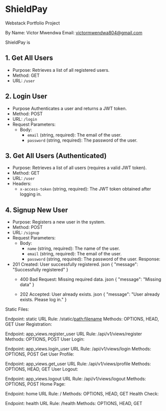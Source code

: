 # ShieldPay

Webstack Portfolio Project

By
Name: Victor Mwendwa
Email: <victormwendwa804@gmail.com>

ShieldPay is

## 1. Get All Users

- Purpose: Retrieves a list of all registered users.
- Method: GET
- URL: `/user`

## 2. Login User

- Purpose Authenticates a user and returns a JWT token.
- Method: POST
- URL: `/login`
- Request Parameters:
  - Body:
    - `email` (string, required): The email of the user.
    - `password` (string, required): The password of the user.

## 3. Get All Users (Authenticated)

- Purpose: Retrieves a list of all users (requires a valid JWT token).
- Method: GET
- URL: `/user`
- Headers:
  - `x-access-token` (string, required): The JWT token obtained after logging in.

## 4. Signup New User

- Purpose: Registers a new user in the system.
- Method: POST
- URL: `/signup`
- Request Parameters:
  - Body:
    - `name` (string, required): The name of the user.
    - `email` (string, required): The email of the user.
    - `password` (string, required): The password of the user.
      Response:
- 201 Created: User successfully registered.
  json
  {
  "message": "Successfully registered"
  }
  - 400 Bad Request: Missing required data.
    json
    {
    "message": "Missing data"
    }

  - 202 Accepted: User already exists.
    json
    {
    "message": "User already exists. Please log in."
    }


Static Files:

Endpoint: static
URL Rule: /static/<path:filename>
Methods: OPTIONS, HEAD, GET
User Registration:

Endpoint: app_views.register_user
URL Rule: /api/v1/views/register
Methods: OPTIONS, POST
User Login:

Endpoint: app_views.login_user
URL Rule: /api/v1/views/login
Methods: OPTIONS, POST
Get User Profile:

Endpoint: app_views.get_user
URL Rule: /api/v1/views/profile
Methods: OPTIONS, HEAD, GET
User Logout:

Endpoint: app_views.logout
URL Rule: /api/v1/views/logout
Methods: OPTIONS, POST
Home Page:

Endpoint: home
URL Rule: /
Methods: OPTIONS, HEAD, GET
Health Check:

Endpoint: health
URL Rule: /health
Methods: OPTIONS, HEAD, GET